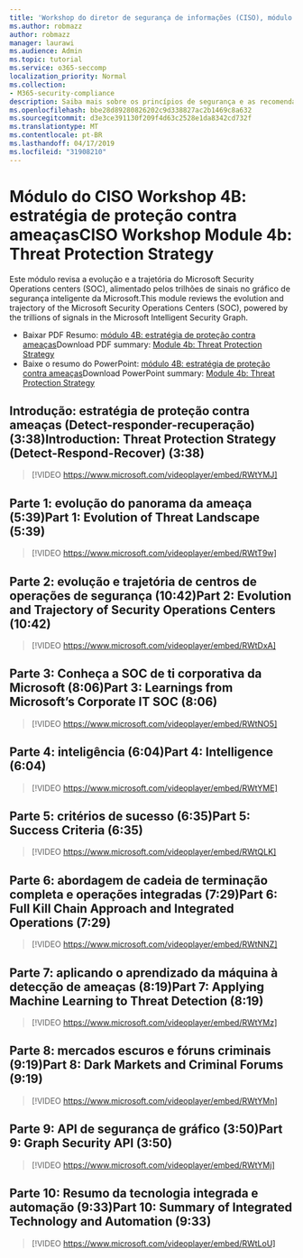 ```yaml
---
title: 'Workshop do diretor de segurança de informações (CISO), módulo 4B: estratégia de proteção contra ameaças'
ms.author: robmazz
author: robmazz
manager: laurawi
ms.audience: Admin
ms.topic: tutorial
ms.service: o365-seccomp
localization_priority: Normal
ms.collection:
- M365-security-compliance
description: Saiba mais sobre os princípios de segurança e as recomendações para modernização de segurança em sua organização.
ms.openlocfilehash: bbe28d89280826202c9d338827ac2b1469c8a632
ms.sourcegitcommit: d3e3ce391130f209f4d63c2528e1da8342cd732f
ms.translationtype: MT
ms.contentlocale: pt-BR
ms.lasthandoff: 04/17/2019
ms.locfileid: "31908210"
---
```

# <a name="ciso-workshop-module-4b-threat-protection-strategy"></a><span data-ttu-id="d9fe0-103">Módulo do CISO Workshop 4B: estratégia de proteção contra ameaças</span><span class="sxs-lookup"><span data-stu-id="d9fe0-103">CISO Workshop Module 4b: Threat Protection Strategy</span></span> 

<span data-ttu-id="d9fe0-104">Este módulo revisa a evolução e a trajetória do Microsoft Security Operations centers (SOC), alimentado pelos trilhões de sinais no gráfico de segurança inteligente da Microsoft.</span><span class="sxs-lookup"><span data-stu-id="d9fe0-104">This module reviews the evolution and trajectory of the Microsoft Security Operations Centers (SOC), powered by the trillions of signals in the Microsoft Intelligent Security Graph.</span></span>

- <span data-ttu-id="d9fe0-105">Baixar PDF Resumo: [módulo 4B: estratégia de proteção contra ameaças](media/ciso-workshop-4b-threat-protection-strategy.pdf)</span><span class="sxs-lookup"><span data-stu-id="d9fe0-105">Download PDF summary: [Module 4b: Threat Protection Strategy](media/ciso-workshop-4b-threat-protection-strategy.pdf)</span></span>
- <span data-ttu-id="d9fe0-106">Baixe o resumo do PowerPoint: [módulo 4B: estratégia de proteção contra ameaças](https://docs.microsoft.com/office365/securitycompliance/media/ciso-workshop-4b-threat-protection-strategy.pptx)</span><span class="sxs-lookup"><span data-stu-id="d9fe0-106">Download PowerPoint summary: [Module 4b: Threat Protection Strategy](https://docs.microsoft.com/office365/securitycompliance/media/ciso-workshop-4b-threat-protection-strategy.pptx)</span></span>

## <a name="introduction-threat-protection-strategy-detect-respond-recover-338"></a><span data-ttu-id="d9fe0-107">Introdução: estratégia de proteção contra ameaças (Detect-responder-recuperação) (3:38)</span><span class="sxs-lookup"><span data-stu-id="d9fe0-107">Introduction: Threat Protection Strategy (Detect-Respond-Recover) (3:38)</span></span>

> [!VIDEO https://www.microsoft.com/videoplayer/embed/RWtYMJ]

## <a name="part-1-evolution-of-threat-landscape-539"></a><span data-ttu-id="d9fe0-108">Parte 1: evolução do panorama da ameaça (5:39)</span><span class="sxs-lookup"><span data-stu-id="d9fe0-108">Part 1: Evolution of Threat Landscape (5:39)</span></span>

> [!VIDEO https://www.microsoft.com/videoplayer/embed/RWtT9w]

## <a name="part-2-evolution-and-trajectory-of-security-operations-centers-1042"></a><span data-ttu-id="d9fe0-109">Parte 2: evolução e trajetória de centros de operações de segurança (10:42)</span><span class="sxs-lookup"><span data-stu-id="d9fe0-109">Part 2: Evolution and Trajectory of Security Operations Centers (10:42)</span></span>

> [!VIDEO https://www.microsoft.com/videoplayer/embed/RWtDxA]

## <a name="part-3-learnings-from-microsofts-corporate-it-soc-806"></a><span data-ttu-id="d9fe0-110">Parte 3: Conheça a SOC de ti corporativa da Microsoft (8:06)</span><span class="sxs-lookup"><span data-stu-id="d9fe0-110">Part 3: Learnings from Microsoft’s Corporate IT SOC (8:06)</span></span>

> [!VIDEO https://www.microsoft.com/videoplayer/embed/RWtNO5]

## <a name="part-4-intelligence-604"></a><span data-ttu-id="d9fe0-111">Parte 4: inteligência (6:04)</span><span class="sxs-lookup"><span data-stu-id="d9fe0-111">Part 4: Intelligence (6:04)</span></span>

> [!VIDEO https://www.microsoft.com/videoplayer/embed/RWtYME]

## <a name="part-5-success-criteria-635"></a><span data-ttu-id="d9fe0-112">Parte 5: critérios de sucesso (6:35)</span><span class="sxs-lookup"><span data-stu-id="d9fe0-112">Part 5: Success Criteria (6:35)</span></span>

> [!VIDEO https://www.microsoft.com/videoplayer/embed/RWtQLK]

## <a name="part-6-full-kill-chain-approach-and-integrated-operations-729"></a><span data-ttu-id="d9fe0-113">Parte 6: abordagem de cadeia de terminação completa e operações integradas (7:29)</span><span class="sxs-lookup"><span data-stu-id="d9fe0-113">Part 6: Full Kill Chain Approach and Integrated Operations (7:29)</span></span>

> [!VIDEO https://www.microsoft.com/videoplayer/embed/RWtNNZ]

## <a name="part-7-applying-machine-learning-to-threat-detection-819"></a><span data-ttu-id="d9fe0-114">Parte 7: aplicando o aprendizado da máquina à detecção de ameaças (8:19)</span><span class="sxs-lookup"><span data-stu-id="d9fe0-114">Part 7: Applying Machine Learning to Threat Detection (8:19)</span></span>

> [!VIDEO https://www.microsoft.com/videoplayer/embed/RWtYMz]

## <a name="part-8-dark-markets-and-criminal-forums-919"></a><span data-ttu-id="d9fe0-115">Parte 8: mercados escuros e fóruns criminais (9:19)</span><span class="sxs-lookup"><span data-stu-id="d9fe0-115">Part 8: Dark Markets and Criminal Forums (9:19)</span></span>

> [!VIDEO https://www.microsoft.com/videoplayer/embed/RWtYMn]

## <a name="part-9-graph-security-api-350"></a><span data-ttu-id="d9fe0-116">Parte 9: API de segurança de gráfico (3:50)</span><span class="sxs-lookup"><span data-stu-id="d9fe0-116">Part 9: Graph Security API (3:50)</span></span>

> [!VIDEO https://www.microsoft.com/videoplayer/embed/RWtYMj]

## <a name="part-10-summary-of-integrated-technology-and-automation-933"></a><span data-ttu-id="d9fe0-117">Parte 10: Resumo da tecnologia integrada e automação (9:33)</span><span class="sxs-lookup"><span data-stu-id="d9fe0-117">Part 10: Summary of Integrated Technology and Automation (9:33)</span></span>

> [!VIDEO https://www.microsoft.com/videoplayer/embed/RWtLoU]